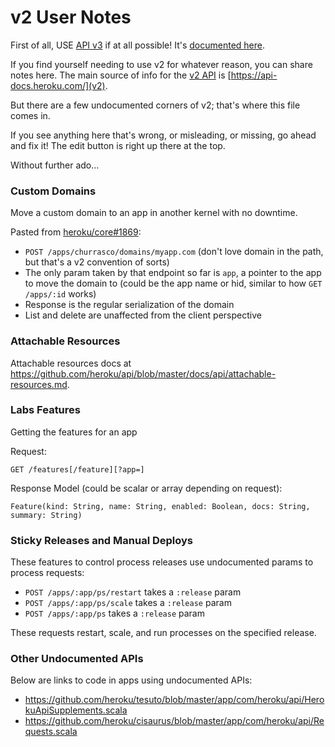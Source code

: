 # v2 User Notes

First of all, USE [API v3][v3] if at all possible! It's [documented here][v3].

If you find yourself needing to use v2 for whatever reason, you can share notes
here. The main source of info for the [v2 API][v2] is [https://api-docs.heroku.com/](v2).

But there are a few undocumented corners of v2; that's where this file comes in.

If you see anything here that's wrong, or misleading, or missing, go ahead and
fix it! The edit button is right up there at the top.

Without further ado…

### Custom Domains

Move a custom domain to an app in another kernel with no downtime.

Pasted from [heroku/core#1869](https://github.com/heroku/core/issues/1869#issuecomment-15153192):

- `POST /apps/churrasco/domains/myapp.com` (don't love domain in the path, but that's a v2 convention of sorts)
- The only param taken by that endpoint so far is `app`, a pointer to the app to move the domain to (could be the app name or hid, similar to how `GET /apps/:id` works)
- Response is the regular serialization of the domain
- List and delete are unaffected from the client perspective


### Attachable Resources

Attachable resources docs at <https://github.com/heroku/api/blob/master/docs/api/attachable-resources.md>.


[v3]: https://devcenter.heroku.com/articles/platform-api-reference?preview=1
[v2]: https://api-docs.heroku.com/

### Labs Features

Getting the features for an app

Request:

    GET /features[/feature][?app=]

Response Model (could be scalar or array depending on request):

    Feature(kind: String, name: String, enabled: Boolean, docs: String, summary: String)

### Sticky Releases and Manual Deploys

These features to control process releases use undocumented params to process requests:

- `POST /apps/:app/ps/restart` takes a `:release` param
- `POST /apps/:app/ps/scale` takes a `:release` param
- `POST /apps/:app/ps` takes a `:release` param

These requests restart, scale, and run processes on the specified release.

### Other Undocumented APIs

Below are links to code in apps using undocumented APIs:
 - https://github.com/heroku/tesuto/blob/master/app/com/heroku/api/HerokuApiSupplements.scala
 - https://github.com/heroku/cisaurus/blob/master/app/com/heroku/api/Requests.scala

